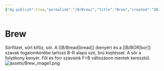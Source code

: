 ```yaml
---
{"dg-publish":true,"permalink":"/B/Brew/","title":"Brew","created":"2023-11-29T01:46","updated":"2023-12-16T07:41"}
---
```



# Brew

Sörfőzet, sört kifőz, sör. A [[B/Bread\|bread]] (kenyér) és a [[B/BOR\|bor]] szavak fogalomkörébe tartozó B-R alapú szó, brú kiejtéssel. A sör a folyékony kenyér. Fől és forr szavaink F>B változáson mentek keresztül.  
![assets/Brew_image1.png](/img/user/B/assets/Brew_image1.png)  

  